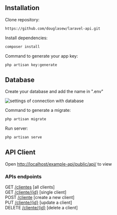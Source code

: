 ## Installation

Clone repository:
```sh
https://github.com/douglasew/laravel-api.git
```
Install dependencies:
```sh
composer install
```
Command to generate your app key:
```sh
php artisan key:generate
```
## Database
Create your database and add the name in ".env"

![settings of connection with database](https://cdn.discordapp.com/attachments/331545069423165440/845492439191126047/unknown.png)

Command to generate a migrate:
```sh
php artisan migrate
```
Run server:
```sh
php artisan serve
```
## API Client
Open [http://localhost/example-api/public/api/](http://localhost/example-api/public/api/) to view

### APIs endpoints

GET  [/clientes](http://localhost/example-api/public/api/clientes)  [all clients]  
GET  [/cliente/{id}](http://localhost/example-api/public/api/clientes/id)  [single client]  
POST  [/cliente](http://localhost/example-api/public/api/cliente)  [create a new client]  
PUT  [/cliente/{id}](http://localhost/example-api/public/api/clientes/id)  [update a client]  
DELETE  [/cliente/{id}](http://localhost/example-api/public/api/clientes/id)  [delete a client]
